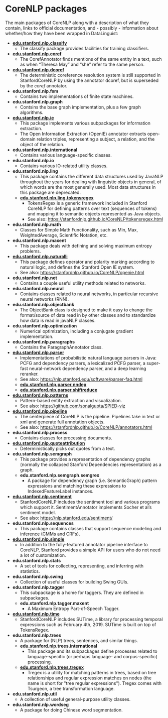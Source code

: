 # CoreNLP packages
The main packages of CoreNLP along with a description of what they contain, links to official documentation, and - possibly - information about whether/how they have been wrapped in DataLinguist:

* [**edu.stanford.nlp.classify**](https://nlp.stanford.edu/software/classifier.shtml)
  - The classify package provides facilities for training classifiers.
* [**edu.stanford.nlp.coref**](https://stanfordnlp.github.io/CoreNLP/coref.html)
  - The CorefAnnotator finds mentions of the same entity in a text, such as when “Theresa May” and “she” refer to the same person.
* [**edu.stanford.nlp.dcoref**](https://nlp.stanford.edu/software/dcoref.shtml)
  - The deterministic coreference resolution system is still supported in StanfordCoreNLP by using the annotator dcoref, but is superseded by the _coref_ annotator.
* **edu.stanford.nlp.fsm**
  - Contains two implementations of finite state machines.
* **edu.stanford.nlp.graph**
  - Contsins the base graph implementation, plus a few graph algorithms. 
* [**edu.stanford.nlp.ie**](https://stanfordnlp.github.io/CoreNLP/openie.html)
  - This package implements various subpackages for information extraction.
  - The Open Information Extraction (OpenIE) annotator extracts open-domain relation triples, representing a subject, a relation, and the object of the relation.
* **edu.stanford.nlp.international**
  - Contains various language-specific classes.
* **edu.stanford.nlp.io**
  - Contains various IO-related utility classes.
* **edu.stanford.nlp.ling**
  - This package contains the different data structures used by JavaNLP throughout the years for dealing with linguistic objects in general, of which words are the most generally used. Most data structures in this package are deprecated.
  - [**edu.stanford.nlp.ling.tokensregex**](https://nlp.stanford.edu/software/tokensregex.html)
    * TokensRegex is a generic framework included in Stanford CoreNLP for defining patterns over text (sequences of tokens) and mapping it to semantic objects represented as Java objects.
    * See also: https://stanfordnlp.github.io/CoreNLP/tokensregex.html
* **edu.stanford.nlp.math**
  - Classes for Simple Math Functionality, such as Min, Max, WeightedAverage, Scientific Notation, etc.
* **edu.stanford.nlp.maxent**
  - This package deals with defining and solving maximum entropy problems.
* [**edu.stanford.nlp.naturalli**](https://stanfordnlp.github.io/CoreNLP/natlog.html)
  - This package defines operator and polarity marking according to natural logic, and defines the Stanford Open IE system.
  - See also: https://stanfordnlp.github.io/CoreNLP/openie.html
* **edu.stanford.nlp.net**
  - Contains a couple useful utility methods related to networks.
* **edu.stanford.nlp.neural**
  - Contains classes related to neural networks, in particular recursive neural networks (RNN).
* **edu.stanford.nlp.objectbank**
  - The ObjectBank class is designed to make it easy to change the format/source of data read in by other classes and to standardize how data is read in javaNLP classes. 
* **edu.stanford.nlp.optimization**
  - Numerical optimization, including a conjugate gradient implementation.
* **edu.stanford.nlp.paragraphs**
  - Contains the ParagraphAnnotator class.
* [**edu.stanford.nlp.parser**](https://nlp.stanford.edu/software/lex-parser.shtml)
  - Implementations of probabilistic natural language parsers in Java: PCFG and dependency parsers, a lexicalized PCFG parser, a super-fast neural-network dependency parser, and a deep learning reranker.
  - See also: https://nlp.stanford.edu/software/parser-faq.html
  - [**edu.stanford.nlp.parser.nndep**](https://nlp.stanford.edu/software/nndep.html)
  - [**edu.stanford.nlp.parser.shiftreduce**](https://nlp.stanford.edu/software/srparser.html)
* [**edu.stanford.nlp.patterns**](https://nlp.stanford.edu/software/patternslearning.html)
  - Pattern-based entity extraction and visualization.
  - See also: https://github.com/sonalgupta/SPIED-viz
* [**edu.stanford.nlp.pipeline**](https://stanfordnlp.github.io/CoreNLP/pipeline.html)
  - The centerpiece of CoreNLP is the pipeline. Pipelines take in text or xml and generate full annotation objects.
  - See also: https://stanfordnlp.github.io/CoreNLP/annotators.html
* **edu.stanford.nlp.process**
  - Contains classes for processing documents.
* [**edu.stanford.nlp.quoteattribution**](https://stanfordnlp.github.io/CoreNLP/quote.html)
  - Deterministically picks out quotes from a text.
* **edu.stanford.nlp.semgraph**
  - This package provides a representation of dependency graphs (normally the collapsed Stanford Dependencies representation) as a graph.
  - **edu.stanford.nlp.semgraph.semgrex**
    * A package for dependency graph (i.e. SemanticGraph) pattern expressions and matching these expressions to IndexedFeatureLabel instances.
* [**edu.stanford.nlp.sentiment**](https://stanfordnlp.github.io/CoreNLP/sentiment.html)
  - StanfordCoreNLP includes the sentiment tool and various programs which support it. SentimentAnnotator implements Socher et al’s sentiment model.
  - See also: https://nlp.stanford.edu/sentiment/
* **edu.stanford.nlp.sequences**
  - This package contains classes that support sequence modeling and inference (CMMs and CRFs).
* [**edu.stanford.nlp.simple**](https://stanfordnlp.github.io/CoreNLP/simple.html)
  - In addition to the fully-featured annotator pipeline interface to CoreNLP, Stanford provides a simple API for users who do not need a lot of customization.
* **edu.stanford.nlp.stats**
  - A set of tools for collecting, representing, and inferring with statistics.
* **edu.stanford.nlp.swing**
  - Collection of useful classes for building Swing GUIs.
* **edu.stanford.nlp.tagger**
  - This subpackage is a home for taggers.  They are defined in subpackages.
  - **edu.stanford.nlp.tagger.maxent**
    * A Maximum Entropy Part-of-Speech Tagger.
* [**edu.stanford.nlp.time**](https://stanfordnlp.github.io/CoreNLP/sutime.html)
  - StanfordCoreNLP includes SUTime, a library for processing temporal expressions such as February 4th, 2019. SUTime is built on top of TokensRegex.
* **edu.stanford.nlp.trees**
  - A package for (NLP) trees, sentences, and similar things.
  - **edu.stanford.nlp.trees.international**
    * This package and its subpackages define processes related to language-specific (or perhaps language- and corpus-specific) processing.
  - [**edu.stanford.nlp.trees.tregex**](https://nlp.stanford.edu/software/tregex.shtml)
    * Tregex is a utility for matching patterns in trees, based on tree relationships and regular expression matches on nodes (the name is short for "tree regular expressions"). Tregex comes with Tsurgeon, a tree transformation language.
* **edu.stanford.nlp.util**
  - A collection of useful general-purpose utility classes.
* **edu.stanford.nlp.wordseg**
  - A package for doing Chinese word segmentation.
